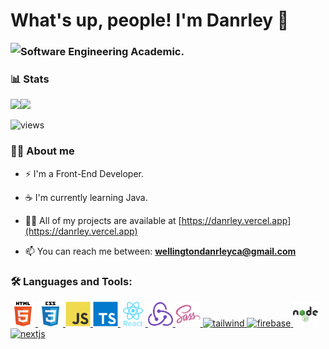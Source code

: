 <h1>What's up, people! I'm Danrley 👋</h1>
<img height="10%" align="left" src="[https://github-readme-stats.vercel.app/api/top-langs/?username=vangller&layout=compact&theme=radical](https://cdn.discordapp.com/emojis/1183871517545742487.gif?size=96&quality=lossless)"><h3>Software Engineering Academic.</h3>




### 📊 Stats


<img height="50%" align="left" src="https://github-readme-stats.vercel.app/api/top-langs/?username=vangller&layout=compact&theme=radical">

<img height="165" src="https://github-readme-stats.vercel.app/api?username=vangller&show_icons=true&theme=radical" >

![views](https://komarev.com/ghpvc/?username=vangller&color=blueviolet)

### 👨‍💻 About me

- ⚡ I'm a Front-End Developer.

- :coffee: I'm currently learning Java.

- 👨‍💻 All of my projects are available at [https://danrley.vercel.app](https://danrley.vercel.app)

- 📫 You can reach me between: **wellingtondanrleyca@gmail.com**

<h3 align="left">🛠️ Languages and Tools: </h3>
<p align="left"> <a href="https://www.w3.org/html/" target="_blank" rel="noreferrer"> <img src="https://raw.githubusercontent.com/devicons/devicon/master/icons/html5/html5-original-wordmark.svg" alt="html5" width="40" height="40"/> </a> <a href="https://www.w3schools.com/css/" target="_blank" rel="noreferrer"> <img src="https://raw.githubusercontent.com/devicons/devicon/master/icons/css3/css3-original-wordmark.svg" alt="css3" width="40" height="40"/> </a>  <a href="https://developer.mozilla.org/en-US/docs/Web/JavaScript" target="_blank" rel="noreferrer"> <img src="https://raw.githubusercontent.com/devicons/devicon/master/icons/javascript/javascript-original.svg" alt="javascript" width="40" height="40"/> </a> <a href="https://www.typescriptlang.org/" target="_blank" rel="noreferrer"> <img src="https://raw.githubusercontent.com/devicons/devicon/master/icons/typescript/typescript-original.svg" alt="typescript" width="40" height="40"/> </a>    <a href="https://reactjs.org/" target="_blank" rel="noreferrer"> <img src="https://raw.githubusercontent.com/devicons/devicon/master/icons/react/react-original-wordmark.svg" alt="react" width="40" height="40"/> </a><a href="https://redux.js.org" target="_blank" rel="noreferrer"> <img src="https://raw.githubusercontent.com/devicons/devicon/master/icons/redux/redux-original.svg" alt="redux" width="40" height="40"/> </a> <a href="https://sass-lang.com" target="_blank" rel="noreferrer"> <img src="https://raw.githubusercontent.com/devicons/devicon/master/icons/sass/sass-original.svg" alt="sass" width="40" height="40"/> </a> <a href="https://tailwindcss.com/" target="_blank" rel="noreferrer"> <img src="https://www.vectorlogo.zone/logos/tailwindcss/tailwindcss-icon.svg" alt="tailwind" width="40" height="40"/> </a> <a href="https://firebase.google.com/" target="_blank" rel="noreferrer"> <img src="https://www.vectorlogo.zone/logos/firebase/firebase-icon.svg" alt="firebase" width="40" height="40"/> </a> <a href="https://nodejs.org" target="_blank" rel="noreferrer"> <img src="https://raw.githubusercontent.com/devicons/devicon/master/icons/nodejs/nodejs-original-wordmark.svg" alt="nodejs" width="40" height="40"/> </a> <a href="https://nextjs.org/" target="_blank" rel="noreferrer"> <img src="https://cdn.worldvectorlogo.com/logos/nextjs-2.svg" alt="nextjs" width="40" height="40"/> </a>  </p>
